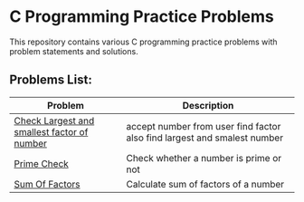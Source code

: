 # C Programming Practice Problems

This repository contains various C programming practice problems with problem statements and solutions.

## Problems List:


| Problem | Description |
|---------|-------------|
| [Check Largest and smallest factor of number ](./CheckLargest&SmallestFactor) | accept number from user find factor also find largest and smalest number|
| [Prime Check](./PrimeCheck) | Check whether a number is prime or not |
| [Sum Of Factors](./SumOfFactors) | Calculate sum of factors of a number |
